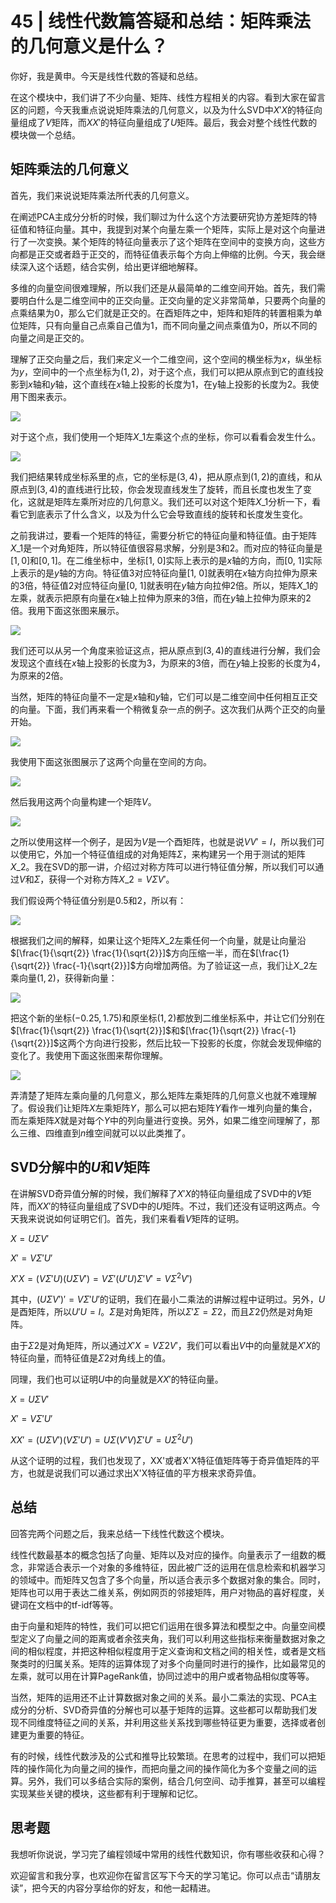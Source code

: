 # 45 \| 线性代数篇答疑和总结：矩阵乘法的几何意义是什么？

你好，我是黄申。今天是线性代数的答疑和总结。

在这个模块中，我们讲了不少向量、矩阵、线性方程相关的内容。看到大家在留言区的问题，今天我重点说说矩阵乘法的几何意义，以及为什么SVD中$X'X$的特征向量组成了$V$矩阵，而$XX'$的特征向量组成了$U$矩阵。最后，我会对整个线性代数的模块做一个总结。

## 矩阵乘法的几何意义

首先，我们来说说矩阵乘法所代表的几何意义。

在阐述PCA主成分分析的时候，我们聊过为什么这个方法要研究协方差矩阵的特征值和特征向量。其中，我提到对某个向量左乘一个矩阵，实际上是对这个向量进行了一次变换。某个矩阵的特征向量表示了这个矩阵在空间中的变换方向，这些方向都是正交或者趋于正交的，而特征值表示每个方向上伸缩的比例。今天，我会继续深入这个话题，结合实例，给出更详细地解释。

多维的向量空间很难理解，所以我们还是从最简单的二维空间开始。首先，我们需要明白什么是二维空间中的正交向量。正交向量的定义非常简单，只要两个向量的点乘结果为0，那么它们就是正交的。在酉矩阵之中，矩阵和矩阵的转置相乘为单位矩阵，只有向量自己点乘自己值为1，而不同向量之间点乘值为0，所以不同的向量之间是正交的。

<!-- [[[read_end]]] -->

理解了正交向量之后，我们来定义一个二维空间，这个空间的横坐标为$x$，纵坐标为$y$，空间中的一个点坐标为$(1,2)$，对于这个点，我们可以把从原点到它的直线投影到$x$轴和$y$轴，这个直线在$x$轴上投影的长度为1，在y轴上投影的长度为2。我使用下图来表示。

![](<https://static001.geekbang.org/resource/image/67/af/67b0b2634a6c53339b41579bf34f80af.png>)

对于这个点，我们使用一个矩阵$X\_1$左乘这个点的坐标，你可以看看会发生什么。

![](<https://static001.geekbang.org/resource/image/42/ba/423463beaff43e69429cc6b4f17910ba.png>)

我们把结果转成坐标系里的点，它的坐标是$(3, 4)$，把从原点到$(1,2)$的直线，和从原点到$(3,4)$的直线进行比较，你会发现直线发生了旋转，而且长度也发生了变化，这就是矩阵左乘所对应的几何意义。我们还可以对这个矩阵$X\_1$分析一下，看看它到底表示了什么含义，以及为什么它会导致直线的旋转和长度发生变化。

之前我讲过，要看一个矩阵的特征，需要分析它的特征向量和特征值。由于矩阵$X\_1$是一个对角矩阵，所以特征值很容易求解，分别是3和2。而对应的特征向量是$[1, 0]$和$[0, 1]$。在二维坐标中，坐标[1, 0]实际上表示的是$x$轴的方向，而[0, 1]实际上表示的是$y$轴的方向。特征值3对应特征向量[1, 0]就表明在$x$轴方向拉伸为原来的3倍，特征值2对应特征向量[0, 1]就表明在$y$轴方向拉伸2倍。所以，矩阵$X\_1$的左乘，就表示把原有向量在$x$轴上拉伸为原来的3倍，而在$y$轴上拉伸为原来的2倍。我用下面这张图来展示。

![](<https://static001.geekbang.org/resource/image/8e/80/8e42e5eace66c585d78dfa32226ec780.png>)

我们还可以从另一个角度来验证这点，把从原点到$(3, 4)$的直线进行分解，我们会发现这个直线在$x$轴上投影的长度为3，为原来的3倍，而在$y$轴上投影的长度为4，为原来的2倍。

当然，矩阵的特征向量不一定是$x$轴和$y$轴，它们可以是二维空间中任何相互正交的向量。下面，我们再来看一个稍微复杂一点的例子。这次我们从两个正交的向量开始。

![](<https://static001.geekbang.org/resource/image/32/f3/32bfec48931dcc52354db9624a0d9bf3.png>)

我使用下面这张图展示了这两个向量在空间的方向。

![](<https://static001.geekbang.org/resource/image/07/04/0795164dbc78540fc5c0fc56713ae504.png>)

然后我用这两个向量构建一个矩阵$V$。

![](<https://static001.geekbang.org/resource/image/9a/de/9a02adc8acb0d8f0b40bdc85eaea9cde.png>)

之所以使用这样一个例子，是因为$V$是一个酉矩阵，也就是说$VV'=I$，所以我们可以使用它，外加一个特征值组成的对角矩阵$Σ$，来构建另一个用于测试的矩阵$X\_2$。我在SVD的那一讲，介绍过对称方阵可以进行特征值分解，所以我们可以通过$V$和$Σ$，获得一个对称方阵$X\_2=VΣV'$。

我们假设两个特征值分别是0.5和2，所以有：

![](<https://static001.geekbang.org/resource/image/26/6f/2606792083d27b6333428d03918e606f.png>)

根据我们之间的解释，如果让这个矩阵$X\_2$左乘任何一个向量，就是让向量沿$[\frac{1}{\sqrt{2}} \frac{1}{\sqrt{2}}]$方向压缩一半，而在$[\frac{1}{\sqrt{2}} \frac{-1}{\sqrt{2}}]$方向增加两倍。为了验证这一点，我们让$X\_2$左乘向量$(1, 2)$，获得新向量：

![](<https://static001.geekbang.org/resource/image/2d/e3/2dd3d37508be334af83f9d6ec2a17fe3.png>)

把这个新的坐标$(-0.25, 1.75)$和原坐标$(1,2)$都放到二维坐标系中，并让它们分别在$[\frac{1}{\sqrt{2}} \frac{1}{\sqrt{2}}]$和$[\frac{1}{\sqrt{2}} \frac{-1}{\sqrt{2}}]$这两个方向进行投影，然后比较一下投影的长度，你就会发现伸缩的变化了。我使用下面这张图来帮你理解。

![](<https://static001.geekbang.org/resource/image/be/a0/be3adac33d5359d8962ffa55f42ba6a0.png>)

弄清楚了矩阵左乘向量的几何意义，那么矩阵左乘矩阵的几何意义也就不难理解了。假设我们让矩阵$X$左乘矩阵$Y$，那么可以把右矩阵$Y$看作一堆列向量的集合，而左乘矩阵$X$就是对每个$Y$中的列向量进行变换。另外，如果二维空间理解了，那么三维、四维直到$n$维空间就可以以此类推了。

## SVD分解中的$U$和$V$矩阵

在讲解SVD奇异值分解的时候，我们解释了$X'X$的特征向量组成了SVD中的$V$矩阵，而$XX'$的特征向量组成了SVD中的$U$矩阵。不过，我们还没有证明这两点。今天我来说说如何证明它们。首先，我们来看看$V$矩阵的证明。

$X=UΣV'$<br>

 $X'=VΣ'U'$<br>

 $X'X=(VΣ'U)(UΣV')=VΣ'(U'U)Σ'V'=VΣ^2V')$

其中，$(UΣV')'=VΣ'U'$的证明，我们在最小二乘法的讲解过程中证明过。另外，$U$是酉矩阵，所以$U'U=I$。$Σ$是对角矩阵，所以$Σ'Σ=Σ2$，而且$Σ2$仍然是对角矩阵。

由于$Σ2$是对角矩阵，所以通过$X'X=VΣ2V'$，我们可以看出$V$中的向量就是$X'X$的特征向量，而特征值是$Σ2$对角线上的值。

同理，我们也可以证明$U$中的向量就是$XX'$的特征向量。

$X=UΣV'$<br>

 $X'=VΣ'U'$<br>

 $XX'=(UΣV')(VΣ'U')=UΣ(V'V)Σ'U'=UΣ^2U')$

从这个证明的过程，我们也发现了，XX'或者X'X特征值矩阵等于奇异值矩阵的平方，也就是说我们可以通过求出X'X特征值的平方根来求奇异值。

## 总结

回答完两个问题之后，我来总结一下线性代数这个模块。

线性代数最基本的概念包括了向量、矩阵以及对应的操作。向量表示了一组数的概念，非常适合表示一个对象的多维特征，因此被广泛的运用在信息检索和机器学习的领域中。而矩阵又包含了多个向量，所以适合表示多个数据对象的集合。同时，矩阵也可以用于表达二维关系，例如网页的邻接矩阵，用户对物品的喜好程度，关键词在文档中的tf-idf等等。

由于向量和矩阵的特性，我们可以把它们运用在很多算法和模型之中。向量空间模型定义了向量之间的距离或者余弦夹角，我们可以利用这些指标来衡量数据对象之间的相似程度，并把这种相似程度用于定义查询和文档之间的相关性，或者是文档聚类时的归属关系。矩阵的运算体现了对多个向量同时进行的操作，比如最常见的左乘，就可以用在计算PageRank值，协同过滤中的用户或者物品相似度等等。

当然，矩阵的运用还不止计算数据对象之间的关系。最小二乘法的实现、PCA主成分的分析、SVD奇异值的分解也可以基于矩阵的运算。这些都可以帮助我们发现不同维度特征之间的关系，并利用这些关系找到哪些特征更为重要，选择或者创建更为重要的特征。

有的时候，线性代数涉及的公式和推导比较繁琐。在思考的过程中，我们可以把矩阵的操作简化为向量之间的操作，而把向量之间的操作简化为多个变量之间的运算。另外，我们可以多结合实际的案例，结合几何空间、动手推算，甚至可以编程实现某些关键的模块，这些都有利于理解和记忆。

## 思考题

我想听你说说，学习完了编程领域中常用的线性代数知识，你有哪些收获和心得？

欢迎留言和我分享，也欢迎你在留言区写下今天的学习笔记。你可以点击“请朋友读”，把今天的内容分享给你的好友，和他一起精进。

